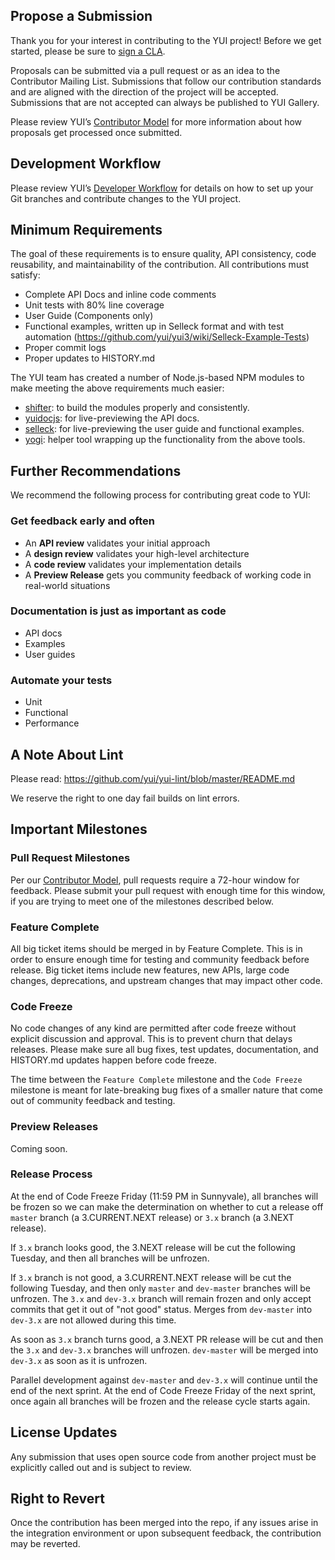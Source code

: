 ## Propose a Submission

Thank you for your interest in contributing to the YUI project! Before we get started, please be sure to [sign a CLA](http://yuilibrary.com/contribute/cla/).

Proposals can be submitted via a pull request or as an idea to the Contributor Mailing List. Submissions that follow our contribution standards and are aligned with the direction of the project will be accepted. Submissions that are not accepted can always be published to YUI Gallery.

Please review YUI’s [Contributor Model](https://github.com/yui/yui3/wiki/Contributor-Model/) for more information about how proposals get processed once submitted.

## Development Workflow

Please review YUI’s [Developer Workflow](https://github.com/yui/yui3/wiki/Developer-Workflow/) for details on how to set up your Git branches and contribute changes to the YUI project.

## Minimum Requirements

The goal of these requirements is to ensure quality, API consistency, code reusability, and maintainability of the contribution. All contributions must satisfy:

   * Complete API Docs and inline code comments
   * Unit tests with 80% line coverage
   * User Guide (Components only)
   * Functional examples, written up in Selleck format and with test automation (https://github.com/yui/yui3/wiki/Selleck-Example-Tests)
   * Proper commit logs
   * Proper updates to HISTORY.md

The YUI team has created a number of Node.js-based NPM modules to make meeting the above requirements much easier:

   * [shifter](http://yui.github.com/shifter): to build the modules properly and consistently.
   * [yuidocjs](http://yui.github.com/yuidoc/): for live-previewing the API docs.
   * [selleck](http://yui.github.com/selleck/): for live-previewing the user guide and functional examples.
   * [yogi](http://yui.github.com/yogi): helper tool wrapping up the functionality from the above tools.

## Further Recommendations

We recommend the following process for contributing great code to YUI:

### Get feedback early and often 

* An **API review** validates your initial approach
* A **design review** validates your high-level architecture
* A **code review** validates your implementation details
* A **Preview Release** gets you community feedback of working code in real-world situations

### Documentation is just as important as code

* API docs
* Examples
* User guides

### Automate your tests

* Unit
* Functional
* Performance

## A Note About Lint

Please read: https://github.com/yui/yui-lint/blob/master/README.md

We reserve the right to one day fail builds on lint errors.

## Important Milestones

### Pull Request Milestones

Per our [Contributor Model](https://github.com/yui/yui3/wiki/Contributor-Model), pull requests require a 72-hour window for feedback. Please submit your pull request with enough time for this window, if you are trying to meet one of the milestones described below.

### Feature Complete

All big ticket items should be merged in by Feature Complete. This is in order to ensure enough time for testing and community feedback before release. Big ticket items include new features, new APIs, large code changes, deprecations, and upstream changes that may impact other code.

### Code Freeze

No code changes of any kind are permitted after code freeze without explicit discussion and approval. This is to prevent churn that delays releases. Please make sure all bug fixes, test updates, documentation, and HISTORY.md updates happen before code freeze.

The time between the `Feature Complete` milestone and the `Code Freeze` milestone is meant for late-breaking bug fixes of a smaller nature that come out of community feedback and testing.


### Preview Releases

Coming soon.

### Release Process

At the end of Code Freeze Friday (11:59 PM in Sunnyvale), all branches will be frozen so we can make the determination on whether to cut a release off `master` branch (a 3.CURRENT.NEXT release) or `3.x` branch (a 3.NEXT release).

If `3.x` branch looks good, the 3.NEXT release will be cut the following Tuesday, and then all branches will be unfrozen.

If `3.x` branch is not good, a 3.CURRENT.NEXT release will be cut the following Tuesday, and then only `master` and `dev-master` branches will be unfrozen. The `3.x` and `dev-3.x` branch will remain frozen and only accept commits that get it out of "not good" status. Merges from `dev-master` into `dev-3.x` are not allowed during this time.

As soon as `3.x` branch turns good, a 3.NEXT PR release will be cut and then the `3.x` and `dev-3.x` branches will unfrozen. `dev-master` will be merged into `dev-3.x` as soon as it is unfrozen.

Parallel development against `dev-master` and `dev-3.x` will continue until the end of the next sprint. At the end of Code Freeze Friday of the next sprint, once again all branches will be frozen and the release cycle starts again.

## License Updates

Any submission that uses open source code from another project must be explicitly called out and is subject to review.

## Right to Revert

Once the contribution has been merged into the repo, if any issues arise in the integration environment or upon subsequent feedback, the contribution may be reverted.